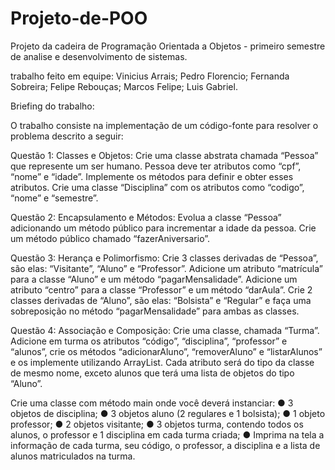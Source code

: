 # Projeto-de-POO
Projeto da cadeira de Programação Orientada a Objetos - primeiro semestre de analise e desenvolvimento de sistemas.

trabalho feito em equipe: 
Vinicius Arrais;
Pedro Florencio;
Fernanda Sobreira;
Felipe Rebouças;
Marcos Felipe;
Luis Gabriel.

Briefing do trabalho:

O trabalho consiste na implementação de um código-fonte para resolver o problema
descrito a seguir:

Questão 1: Classes e Objetos: Crie uma classe abstrata chamada “Pessoa” que
represente um ser humano. Pessoa deve ter atributos como “cpf”, “nome” e “idade”.
Implemente os métodos para definir e obter esses atributos. Crie uma classe
“Disciplina” com os atributos como “codigo”, “nome” e “semestre”.

Questão 2: Encapsulamento e Métodos: Evolua a classe “Pessoa”
adicionando um método público para incrementar a idade da pessoa. Crie um método
público chamado “fazerAniversario”.

Questão 3: Herança e Polimorfismo: Crie 3 classes derivadas de “Pessoa”, são elas:
“Visitante”, “Aluno” e “Professor”. Adicione um atributo “matrícula” para a classe
“Aluno” e um método “pagarMensalidade”. Adicione um atributo “centro” para a
classe “Professor” e um método “darAula”. Crie 2 classes derivadas de “Aluno”, são
elas: “Bolsista” e “Regular” e faça uma sobreposição no método “pagarMensalidade”
para ambas as classes.

Questão 4: Associação e Composição: Crie uma classe, chamada “Turma”. Adicione
em turma os atributos “código”, “disciplina”, “professor” e “alunos”, crie os métodos
“adicionarAluno”, “removerAluno” e “listarAlunos” e os implemente utilizando
ArrayList. Cada atributo será do tipo da classe de mesmo nome, exceto alunos que
terá uma lista de objetos do tipo “Aluno”.

Crie uma classe com método main onde você deverá instanciar:
● 3 objetos de disciplina;
● 3 objetos aluno (2 regulares e 1 bolsista);
● 1 objeto professor;
● 2 objetos visitante;
● 3 objetos turma, contendo todos os alunos, o professor e 1 disciplina em cada
turma criada;
● Imprima na tela a informação de cada turma, seu código, o professor, a
disciplina e a lista de alunos matriculados na turma.
